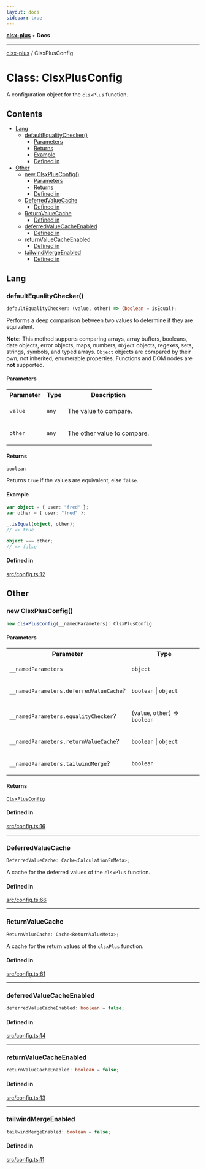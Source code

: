 ```yaml
---
layout: docs
sidebar: true
---
```


[**clsx-plus**](README.md) • **Docs**

---

[clsx-plus](README.md) / ClsxPlusConfig

# Class: ClsxPlusConfig

A configuration object for the `clsxPlus` function.

## Contents

- [Lang](#lang)
  - [defaultEqualityChecker()](#defaultequalitychecker)
    - [Parameters](#parameters)
    - [Returns](#returns)
    - [Example](#example)
    - [Defined in](#defined-in)
- [Other](#other)
  - [new ClsxPlusConfig()](#new-clsxplusconfig)
    - [Parameters](#parameters-1)
    - [Returns](#returns-1)
    - [Defined in](#defined-in-1)
  - [DeferredValueCache](#deferredvaluecache)
    - [Defined in](#defined-in-2)
  - [ReturnValueCache](#returnvaluecache)
    - [Defined in](#defined-in-3)
  - [deferredValueCacheEnabled](#deferredvaluecacheenabled)
    - [Defined in](#defined-in-4)
  - [returnValueCacheEnabled](#returnvaluecacheenabled)
    - [Defined in](#defined-in-5)
  - [tailwindMergeEnabled](#tailwindmergeenabled)
    - [Defined in](#defined-in-6)

## Lang

### defaultEqualityChecker()

```ts
defaultEqualityChecker: (value, other) => (boolean = isEqual);
```

Performs a deep comparison between two values to determine if they are
equivalent.

**Note:** This method supports comparing arrays, array buffers, booleans,
date objects, error objects, maps, numbers, `Object` objects, regexes,
sets, strings, symbols, and typed arrays. `Object` objects are compared
by their own, not inherited, enumerable properties. Functions and DOM
nodes are **not** supported.

#### Parameters

<table>
<tr>
<th>Parameter</th>
<th>Type</th>
<th>Description</th>
</tr>
<tr>
<td>

`value`

</td>
<td>

`any`

</td>
<td>

The value to compare.

</td>
</tr>
<tr>
<td>

`other`

</td>
<td>

`any`

</td>
<td>

The other value to compare.

</td>
</tr>
</table>

#### Returns

`boolean`

Returns `true` if the values are equivalent, else `false`.

#### Example

```ts
var object = { user: "fred" };
var other = { user: "fred" };

_.isEqual(object, other);
// => true

object === other;
// => false
```

#### Defined in

[src/config.ts:12](https://github.com/HoodieCollin/clsx-plus/blob/6e1806c1d3df5a0086bcfb605a74045d54bc746a/src/config.ts#L12)

## Other

### new ClsxPlusConfig()

```ts
new ClsxPlusConfig(__namedParameters): ClsxPlusConfig
```

#### Parameters

<table>
<tr>
<th>Parameter</th>
<th>Type</th>
</tr>
<tr>
<td>

`__namedParameters`

</td>
<td>

`object`

</td>
</tr>
<tr>
<td>

`__namedParameters.deferredValueCache`?

</td>
<td>

`boolean` | `object`

</td>
</tr>
<tr>
<td>

`__namedParameters.equalityChecker`?

</td>
<td>

(`value`, `other`) => `boolean`

</td>
</tr>
<tr>
<td>

`__namedParameters.returnValueCache`?

</td>
<td>

`boolean` | `object`

</td>
</tr>
<tr>
<td>

`__namedParameters.tailwindMerge`?

</td>
<td>

`boolean`

</td>
</tr>
</table>

#### Returns

[`ClsxPlusConfig`](Class.ClsxPlusConfig.md)

#### Defined in

[src/config.ts:16](https://github.com/HoodieCollin/clsx-plus/blob/6e1806c1d3df5a0086bcfb605a74045d54bc746a/src/config.ts#L16)

---

### DeferredValueCache

```ts
DeferredValueCache: Cache<CalculationFnMeta>;
```

A cache for the deferred values of the `clsxPlus` function.

#### Defined in

[src/config.ts:66](https://github.com/HoodieCollin/clsx-plus/blob/6e1806c1d3df5a0086bcfb605a74045d54bc746a/src/config.ts#L66)

---

### ReturnValueCache

```ts
ReturnValueCache: Cache<ReturnValueMeta>;
```

A cache for the return values of the `clsxPlus` function.

#### Defined in

[src/config.ts:61](https://github.com/HoodieCollin/clsx-plus/blob/6e1806c1d3df5a0086bcfb605a74045d54bc746a/src/config.ts#L61)

---

### deferredValueCacheEnabled

```ts
deferredValueCacheEnabled: boolean = false;
```

#### Defined in

[src/config.ts:14](https://github.com/HoodieCollin/clsx-plus/blob/6e1806c1d3df5a0086bcfb605a74045d54bc746a/src/config.ts#L14)

---

### returnValueCacheEnabled

```ts
returnValueCacheEnabled: boolean = false;
```

#### Defined in

[src/config.ts:13](https://github.com/HoodieCollin/clsx-plus/blob/6e1806c1d3df5a0086bcfb605a74045d54bc746a/src/config.ts#L13)

---

### tailwindMergeEnabled

```ts
tailwindMergeEnabled: boolean = false;
```

#### Defined in

[src/config.ts:11](https://github.com/HoodieCollin/clsx-plus/blob/6e1806c1d3df5a0086bcfb605a74045d54bc746a/src/config.ts#L11)
